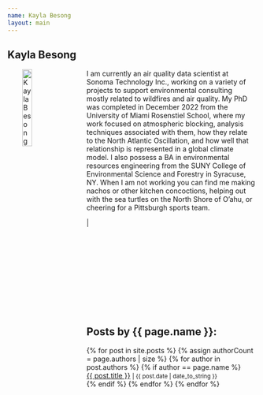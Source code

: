 ```yaml
---
name: Kayla Besong
layout: main
---
```


<article class="article-page">
  <div class="page-content">
    <h2>Kayla Besong</h2>
    <p><img src="{{ site.url }}/assets/img/Besong_headshot.jpeg" alt="Kayla Besong headshot" width="20%" align="left" hspace="30">I am currently an air quality data scientist at Sonoma Technology Inc., working on a variety of projects to support environmental consulting mostly related to wildfires and air quality. My PhD was completed in December 2022 from the University of Miami Rosenstiel School, where my work focused on atmospheric blocking, analysis techniques associated with them, how they relate to the North Atlantic Oscillation, and how well that relationship is represented in a global climate model. I also possess a BA in environmental resources engineering from the SUNY College of Environmental Science and Forestry in Syracuse, NY. When I am not working you can find me making nachos or other kitchen concoctions, helping out with the sea turtles on the North Shore of O’ahu, or cheering for a Pittsburgh sports team.</p>
    <a href="https://twitter.com/kayla_beesting" target="_blank"><i class="fa fa-twitter" aria-hidden="true"></i></a> | <a href="https://www.linkedin.com/in/kayla-besong-613a6110b/" target="_blank"><i class="fa fa-linkedin" aria-hidden="true"></i></a><br><br><br><br><br><br><br><br><br><br><br>
    <h2>Posts by {{ page.name }}:</h2>
    <ul>
    {% for post in site.posts %}
      {% assign authorCount = page.authors | size %}
      {% for author in post.authors %}
        {% if author == page.name %}
          <div class="tag-list">
            <span><a href="{{ site.baseurl }}{{ post.url }}">{{ post.title }}</a></span>
            <small><span>| {{ post.date | date_to_string }}</span></small>
          </div>
        {% endif %}
      {% endfor %}
    {% endfor %}
    </ul>
  </div> <!-- End Page Content -->
</article> <!-- End Article Page -->

